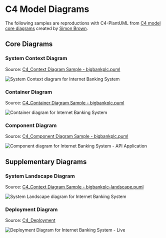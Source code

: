 # C4 Model Diagrams

The following samples are reproductions with C4-PlantUML from [C4 model core diagrams](http://c4model.com/#coreDiagrams) created by [Simon Brown](http://simonbrown.je/).

## Core Diagrams

### System Context Diagram

Source: [C4_Context Diagram Sample - bigbankplc.puml](C4_Context%20Diagram%20Sample%20-%20bigbankplc.puml)

![System Context diagram for Internet Banking System](http://www.plantuml.com/plantuml/png/VLF1Zjem4BqZyGzJBgKI2vUUUjfT6hKh0KKBgEefcZX3i71iP4yA_7t78Q51qDxiyPitxxsHdmEZvweq_Tu7RPMfSggyWHtp8NoPJ3mUnuNcNPLLWRnobidoMBboyguL-jmjD1t8JAQVdvO6BM_ciqc9WSbBAPr6_8d7Xvh_8rHMEajX0DuHR9qnxgXj0KPR0hGvt3nh7-JaG2Q3SGgDEKUILYRS3UZtPY-_VcpMwS-tzVTqbdnB5bzZbJKRWjLPP9NGj42kiV1OYWeFRrBobXXUqUwZe0iszYx91sU7gWhiIl8Z65mgQAxWQVCsaCSNQ97WjhMDJ50ZE4g6S6WxOmrGALTP3kF1ftxlCd2ONIZJK5-5xn_Awb4nlN2T5s9KlpKTGLlnL29hPm4pLzLnQdyxTLJdNUAUu83d6Ff5I2ibJKuyB56RlrgIftY7S5Mm5dkw5YYUvbfv5zoM8Jcf7Tg2WBeD7PijjztA0aY8vktvWSqLEqy1PFjjeaeAq2JrmEmra577B7kq0LM4oOrODMRVoNHsUnV_9b28G86bhwZs7UnjDYkoUMWCnqsqJGlInIvp_cwp_sclNS_NouRZKUirkLRWin387_W3 "System Context diagram for Internet Banking System")

### Container Diagram

Source: [C4_Container Diagram Sample - bigbankplc.puml](C4_Container%20Diagram%20Sample%20-%20bigbankplc.puml)

![Container diagram for Internet Banking System](http://www.plantuml.com/plantuml/png/pPLjZzCu4CVVzrECojlssbrWsKFTYZwmEX2zwrrw1n8WD4ccgOLZHxQpfHnyztDSDoJhLjp3eYChhTePpzy__psPFj46bIbptj7lcIXGOGufhR7aPaKVp8IpJEGa32Js7wd6ggt2uYLBpGREXyD6FCSF2z8QCuhOHuApXysaeiIWo3Z1dnsmJsGrIPfTGTTIc7t1kSle3QPooqG6Q-IQEf-RW6WmHltVH2PAoQrNc4ak5ToxS8-BL4fXjAd_-TYnHgDObY95jHkF3tHjXbF4ms23MnWFtEEYKwbIKgVYaTbnWXJrXj9Jb0KfBOLZ37cyyBLxQemmEiNaVQQgy_hSyFB1-QDfY3XyT7zwSNsAnROPAO7ytRU1khYi_aAeoqdrTmfAxxIX_AvPpiukBgVpaEN-xD7rRFXLWxuDr8_kEMrG-E9z3_vubE_4dk3E4YkEJ92wQvm7zo_dyuV_qAB_ZyR80eo4M1eZBH6hB69IT3Oi9T0rH8TJHY85nRADwNowWjPZlw_i8lZK-JJoGsRiCx0V6YxbN_KwTMYCvXhVOcEtODymBkwlEQXjhl6dtTVMbjgK9T_pTmmpd61MvrA6MNKLQwdWcQWaoLWNXRsZ328dtQcx1hfNLxDIMwD8lH5l14mWyLz1hi5i269RseCjCnj_AEGk1fWazbgCxa9ZkAEk1Tgx12Ylzonlkz3y1NC2PxvZMW8lAOP9KN2Me67IiWu68yq-qkEpy_7hvtY3FOWALIal_fYz7Gsgt7WmSAUQ4sSt5j4TI1iha3WtIHX0aRfm3HWVl5fEkj1kP0ktfVWT5aN85x7gKt-96LMS8L-KA5QO7an4Ld9Kjn2NIjwmb3GWvyTvrgLmZOoScHqOQOrsFckuOLYLC5NHGQpaLfCwmguB3BaNCcRy2FBiNWzUOOwAYPEem5dE3AMWorXRLBd-s-WwOC_t82dTi8H2Uf-lpVUZnfrXxZ-tJn3z-W8EcLj7Y8nKfA7Kf41HnhHHQFc0YRLKkMkm7cniNGfOcWqaYb8IXY7NlQhnIMlWChDVo2G_XB0rNUZtPFdiQtqybybxKlKxVQfLlkApizRkTeGkHhk1IAsNp0xC5jxJ_W8PzuF2RRVQ433XPzE29KfgkJRmz4EoiLNanrKNmfz5jnVbo0wHzbPs8x5McDEjyTIy8UJyq5M93TGdRLmKO2nBywMbUlLawe5HA3GwJ_nTdUJqoWVIWnpq--F3Im-FA-ohtpNfzhNzj5ejeo-tr6rNwmB_NMMZvHi2tSu1fwNjPvnDsvYhRjpooVrHxqJIW-VHBpyF0fR6zdUYLx-oe_uHiTy8Kmrh9NCtaxUA6T9WP7i3hp-VpewvPfNxhOxpsX49gqtzAbDfTZlDHROg00gAIir4TembMgoMJPQca7MjtLTDumAjWNVlrU95QDuJgrdc_2y0 "Container diagram for Internet Banking System")

### Component Diagram

Source: [C4_Component Diagram Sample - bigbankplc.puml](C4_Component%20Diagram%20Sample%20-%20bigbankplc.puml)


![Component diagram for Internet Banking System - API Application](http://www.plantuml.com/plantuml/png/nPRhRzis4C2_-wyuPC0-9RFpzeh4g1ymrcBPWZZR2hJ5S1BFCbUA54WghhlaVnybognbMLYRj0ZpeHBlSRzxdEgNngAsUIewvWEN6MfCWT4SSs5lwQCT2fx8bAI5cAGblQ6rr9ZznPbTm56ljt6VuiShCWOJcl5F18Udcq9DiKMP289_E-3EpFaaPLSPJPMqtk2eb9W5ChNaCe4v2aETXqr0j1YXUPgJeTPgMNaOAw4q_71MdlAcyBJpDlX_s9NMnKMaSibGhmQ3DLsTeOsurmYmXN5Idl9sf3GZtNO_ioj1mD0iYBLHPgIDafwnmLCvdfOdO3HlHnX_I7IHRoNhzK-EpaTDnDxvyUXisiRYneoqHF7tzu4wwnT_JQZ-iFXhWp8hOodzrYo7XsVzqQJ9SZm-duvx_rkWxmFrStdQ2zHSlEUlJq1vxlAqzInspf5BqjyQv-IuFvcSVcM9dfccMPmqKvAaVGnEhpoxSVgdez6qryGvTwsQz5kByrmq2yu8J0ZM4PIGPA1vih2T-qke7VT-wvJWldD_KNrf1vK4_9VJY_ptBeZMsr7JyNisA1NyrlXxF-iDsvgERxct3NFbHJvXBmfLTIAIpAVMiTmAWd6GCOv9qOsvql1A5j78mWYbQrC2Cn_r08RNhs2OPOB7QBcIdJ1Ai7TvEUFbqpKcjAdqJdQx5uP_eXU7HuEt_-0TcbZpp09A1iuu5wZVNtGBZK6t-yxfmxLMTvoH0HG2x8A0hucYYcYUoxXmZeBR5LW5SMwiIaaRkEDOs70DIueWqcffIF-q1_NbGmCcmte2LohYecIlCx_153MNhP0WUCejCJ1vPCY2ia-0JZr4zG-ZEnxJBleKEzNcbEoJwhbEVaC2VKHOAy0iNb2AMydChD9a83UaGLF2ZTMb8N3f9Y8jd_TXKVwK0SmTghHLVo7Mn8fN56OVC8x9610gSIzaurteBDggExee6bFQ6hX0Las2cfTrZTr5gEa67s2aSXkAwc5KBgrxiXgbmRBwWQlv7vOlR6JgU5j33s_7wtJUEoVXTwQtnenNtwwjtKYasoieJBKIWdIzKLT_Zk66ZFsiiDMWeH1gwHjaYj4nXKCktUFkMVCPxK7zgugcD6po3QjAmInFKvVCeq73McmCzvBR1I0OvrhfLTL6halMqACcQX3jA2V5kUQsmAmiwfIpJ1T5616sRcrz6NMnACHyPMNY9siVuWNwbmoDMIhDml0qwreXDM7RnXkc62EZBoKVmhpK1oMhfgV1SRth3Jm_rTwyuFFJSt0m2DJmeY2z_CEGsIiqGkrBhM3SK0lsXHgBAlaD8OCVOUaa15RLCtmz6Oq_f-RTX03hS1k1wjPlhdxj_d9xUptRTF7GCHaMfZwnDjlNizz_QnW7qv3nrvcdZmwSFYdkIv8iJyL_ "Component diagram for Internet Banking System - API Application")

## Supplementary Diagrams

### System Landscape Diagram

Source: [C4_Context Diagram Sample - bigbankplc-landscape.puml](C4_Context%20Diagram%20Sample%20-%20bigbankplc-landscape.puml)

![System Landscape diagram for Internet Banking System](http://www.plantuml.com/plantuml/png/jPPTRzis58Rl_IiEijjuTj8koGh7g9sFhS2o5hE3N2H1S28UIuGbKYFfEkxI_pwIfZGgiZ8KQEahyNoSvxnw8-IzDgZCgiXxUib5YGeBOBJ0LMxcz6GcEKz5GS90GiAGYhBM2iiRpam6XyDXT5_WqnLfZIdD-1U2Wr_YeAB4e4XpWdzwOC_Ca29fDYLTIc6s1OS-eZDaSir52WlCDVM-HbqcIibrw70cSwdWfoD__8thrBwD-t_THJGQFSgLOAWsut55rsJe8Xws1hp0UEkFlvrAnKXrtS_C9YTWg3DY3SeIaoMcRSPEdc-OtoL7IKfBqJ4eTBZqnyTttqujUAeST8WDJzuU7a_RBCFZDzEZoouMQqLI0lE77mDrTE9-RQYJYVjrGUcDDbHyRvQ3WwEJwNcRvStPyUNPy7y5-Z5Gl_hpYa0PPmIw7jRBAIN1GF4qCxtdKsWS-potIV3SUnu5Gun31BOls8V2Qwb3rOvnJf1hx1Esk_lxGDokhNCitXQoPxZ92MRRm1yec4xGqZ6EgLDv8HLCUMf54KieywHNomvxfwUVF0lcFkm-5MShRMH1waxS2PX04Xv1Bi1a18ysRH_Mt6HGXb9_1vWaLd2ZVzw3w6yFTTsXEJScWjiBOKYLYckwtuFuA-4R38CP6Wq-k191fW8F0conyrok_vkimKZup6aDN5Wr2ZHS2a0xnRYTk6fki0ye61Iu92XnKr2rL6rDrBx03WrsRTDDvbTT95uyfd0D2UhCTswx7pMWsT7tebyWhrpW9ymp0Yw2EwvuegIM2mCNJqbcgmWehkYUvf8wjxb2Avp2WdQ9FJDIaGRCyyeZYRse5DeXUIt6VYIvKIWq9YxDFf59NaCDD6tGohmm8_MP9sJXSB7mc7L8Xv1s8VyokAYjtPowoyOFeRuzt7rruEDYqPmxOGKNN1iL910CzAeifJBVIl1e-pz8tzz-iIeUw8zVk17UEPhJQqrwBqhxwyDllyzjCfeguoOOKNidmahR7b75gD-FRH6APYIO3gvoTjunegLLA9tefOQ_LwIT4gxsJWm68ys_qBk3m_7jd78gCodeVZHmb-F1OA_tOhN--SURF-s4rxcgLTogDLHjcqYVTl_NirkB1PwEzEYDGV_wKqTUuBpDE6Caxi_xq8HgXUilQgn2dN0T9RmdmTm_n_y2 "System Landscape diagram for Internet Banking System")

### Deployment Diagram

Source: [C4_Deployment](C4_Deployment%20Diagram%20Sample%20-%20bigbankplc.puml)

![Deployment Diagram for Internet Banking System - Live](https://www.plantuml.com/plantuml/svg/0/xLfhRziu5lqU8F-1utveKoJnevasMoJ1-9KcNSSs_DZCx7HWq19jSqk90adbCTlyzxtKmzRJjfoqG85LW5QMxZqyzv2yV8Y_IOM5SYssl_SQ_K9jWxacSGL32wKS-R5S5lZ-U4xLmfswaWY3suhOwjZWLdb03InCtgN48QpSF3dgCsohyKsdR66fY817aoROOseJSUm4PRWs-5g0WTI2e1bdZDzJUuuOM25icoZscWe9Tnn1sOXn0pFs62MAe8WMSHX_r2v16TeWmkOGtH4XARTHzRXoND5lmzZykDO74-1nneNKTwysNjhZ5vFCT43jJlkctHrDBdlmJxFNwGtGgqllyd67wX42dnS77hMRLrqVTdZzxpQgrlHR-PNQ3XROGc26NQP6v47L6PtRdgG6_4D4tF1UOEUMccg1QfLAz8M57sw8b7XEXlHlWgg_LkAEWXWAstD6q7_tzn1SGy0cN3qwv19gtNUg-Q_a0fj-DSymasH_xod15YiynV8beEf2yFiGnwiszEgzT_cFD63EusKvJpcHdfrDkMkRM3nUN2of9ldayA-aYZ_nBlznWmkJYDmNkfaGK4akY1dGUuqw-96xgd3JOHouTkf_zCQZINqu6VwpFMfUHSETOkFhNEX00pxjThlHQaPD5j1HxmLLa0kG4Yx9Q7awq2ws22erkKKDDCIsH3V3qlwUtmgXwtFztzcCwvQfIpeNnBounS86DJ-UbVMB2zGK12jYWhb09fM6AtLVFaGs8QRKgM5Aq1rcrDHM42InpLMSqHuJX3pgzIUjtcqNN1tFdIl5WJNLjGp8AOTE-t8q6Ln_kXeXHcPUDX9qlb1H5rq93RzfKB93cWXy7z-G2OI2vI4Y4uQdX1r4kbdf_3nuMaAnbeWb2losGDGtkc5c8t-npoIqre-9z7Bnf-_qrrbPlxvOGq07Fo0CQs7aWZh5nG3lIKYxUXWYrs8HBBK_BvKEGfDgzCNI3ttKyIsbArQE8iR2VbQ1N-noELzJ3H-AMYwN4Z80kvdWrY4OyaYJ28YdNnsYqj7HHUbWCyWojhLeo_X3sBXu3KWKRq8Npp_5CUCTe9qT7IL8hi5AKrrdj4AFutS9zDaf5xj8cbHqFLXXQNEKZPQoYyHP2c_0t47gDFVMBXBhZ9pMkVKo0kU0ytjx3TMSCBR4I73S54XIm_4k6exxwI37BwDW9hIpXkHu6_Lo41BinWMrw-oYdHxaqo5sNaQz772OJAoXsjb6mLoC1CTEGGq7ksZepP7ISGvUHiGyT3qLMyDsi8sC-I09ceCjT0mdvkYAC8ViicW4_rN6qDZy84Z2wEZF1ONvhVrNwyXx4NSQRt0QPpaDDZWDifmw6vmweTFAhTyU37lTIUDJk0wkd9xKFZGYQ-NVH-r1jzwPf2pVd-g_bUNmZ-6eVHCng5RVdpPQ6L0fotzuruwBxymbeQvZRaSMXB6rdx-4Icy395U3UHQDn68ieKt6wh7ouLtZ_UMwHInv08esPfCVIpslVZDYEAthltKno4UfYFMZg2UQKGRZTyqFbytALgh_MEfvNM5xrSFDcPz6z1NXdqpp5zdJkRqUNKqwxK_jBYH4ICS4oMMm-tkCp8bj-ZiO-tlVpb7iWjyZC4FVuDLPefjU12R8png-JLwVNXg7DH3pIiXouLdwLPI0pR2Cmwwy82m_kAnDeDUepOZU0zrXEEvxp0jipIpJQjR6J0wQjyT0f27ozcM-sA55RX79GYRj1rM0TdfOoEUV2LqmXlNbHKPxhueB1BBix5dySz0ASiyi8bd8hlflmVz5zTygcDOq8vJbldtX2iY0Yz3FmDsf1bhJd3h88Lwa2dAmYqMngGwUjwtSrXljZg2IJDRiCA_PAYwj4A8Bhw0DxeZfUyStZfemejQlk-r1PAf-ykwqrVhr9QVgHlWryaTD1D9XxJAB-Gbe_t_cyeoPoxUpjE0-yhBcl-i4P_cHFljZaR_zaJsY5FYsWU8DEIknRa5aunYtFQDaBivZby4lP_GAfChC-zz9gNLCDWr5tqEgvmrOox1s7LkM0FxmaZaAsDmaB_7zlk9T6PcnNjD_wU_taZEw-dnVjB-66gtEkqow44c12MOGU5PxsWJwOb-DCpY00EdZ2EaXuOrNeueg5gMBMXJFTGNhym7NUhPY4mK3clrLLwa_rK17g4FlY7PFnkam0rfDWyuz5mG_IudVNjS9JiwK3e96auGnzHRrbCwdu7I47VhsxTilwk5KOusdhgrSL7r_N3b1dT5mYP65WnriB0XurRqRDEAMWLKf-G2T7Z_4SFopBc7o10BQet-Dwex3gE5zYzSWd_4TzivO3M5A1_BS_Akf7_S5luFHLgRrcxcszsqRQaezeZiAtkWpZ9Rbgz6eFqHGnB7kQ2659__sALkaG1zpMgb6rD8_2-l41JQOrgddtK05zmMr82UKLi-gDIDV8qYRvXHiMq5Ur7xXgGKOcyF7Q0YYMrY_7IekG29z20xwm9nA9JnhH6reUfPtVuWMtX4TX5sr0BA1zCWGnDG_8S4S8cmOH4h4-5ntBsNif60jhc1jHmLhKGc71DAwMLJ4si-duZIgtZsP-htrPCVUMdjkTmK6u75BfbjsrnPXL1zfz4v8IWNc1WhEPNhM-d6g9qlgvMm7pmd2gs9oP7lAofKMrpoRhbJS8kArHF20wcDfv8uQn8_QWT_NlI62P5otJS6fkGny5R3l1_OtFW2uQU_VCVHWQiSo4aQCMbIV_vBkL48yV9OTNpnJAOwCWAVqqXRuK14dx8MU6QZ1BISUgNxYwW50awR2u9BF5BgbDamTfERaHsvXepVC7IIc0eo92EgwuV_IY9yurtNJN0WexX3TyByfOnXTKa5cFDvoLY9A1-l-v5ThNrThHkiP6e8wVgkestENOH5Nbx7d2GfD5mLXBLjIs7pqqQEmflqHwGP_XKBrkAGFykh3UvhDVs1nvOyd6a5xUQ4LS_7wa2_9gdjmBp9ZLOqHkg6ZLumt50m8DYNoFcDglVJnHX8M-BdLQ2OyQWLSD7xeuTSHc7dp2h3rfZM_mOBEjTZ_0000 "Deployment Diagram for Internet Banking System - Live")
